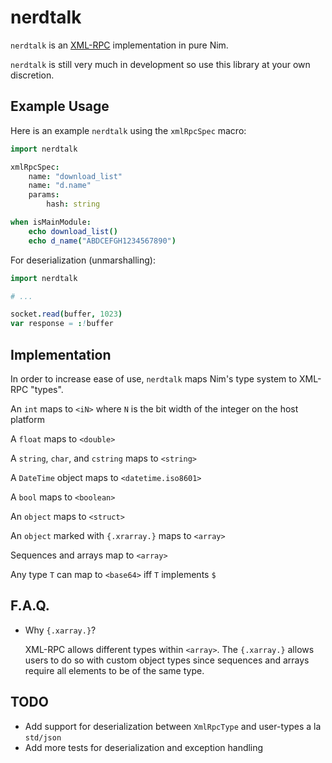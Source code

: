 # nerdtalk

`nerdtalk` is an [XML-RPC](http://xmlrpc.com/) implementation in pure Nim.

`nerdtalk` is still very much in development so use this
library at your own discretion.

## Example Usage

Here is an example `nerdtalk` using the `xmlRpcSpec` macro:

```nim
import nerdtalk

xmlRpcSpec:
    name: "download_list"
    name: "d.name"
    params:
        hash: string

when isMainModule:
    echo download_list()
    echo d_name("ABDCEFGH1234567890")
```

For deserialization (unmarshalling):

```nim
import nerdtalk

# ...

socket.read(buffer, 1023)
var response = :!buffer
```

## Implementation

In order to increase ease of use, `nerdtalk` maps Nim's type system
to XML-RPC "types".

An `int` maps to `<iN>` where `N` is the bit width of the integer on the host platform

A `float` maps to `<double>`

A `string`, `char`, and `cstring` maps to `<string>`

A `DateTime` object maps to `<datetime.iso8601>`

A `bool` maps to `<boolean>`

An `object` maps to `<struct>`

An `object` marked with  `{.xrarray.}` maps to `<array>`

Sequences and arrays map to `<array>`

Any type `T` can map to `<base64>` iff `T` implements `$`

## F.A.Q.

* Why `{.xarray.}`?

    XML-RPC allows different types within `<array>`.
    The `{.xarray.}` allows users to do so with custom
    object types since sequences and arrays require all
    elements to be of the same type.

## TODO

* Add support for deserialization between `XmlRpcType` and user-types a la `std/json`
* Add more tests for deserialization and exception handling

